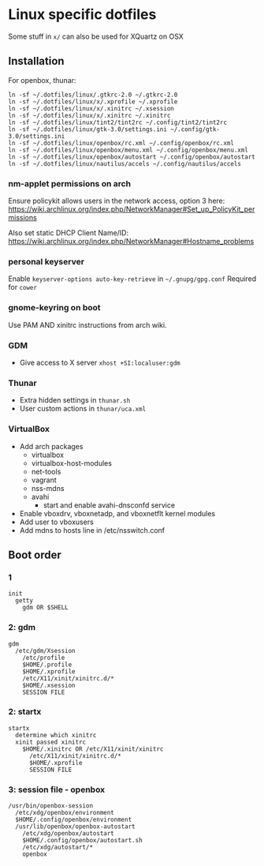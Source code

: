 # Linux specific dotfiles

Some stuff in `x/` can also be used for XQuartz on OSX

## Installation

For openbox, thunar:

```shell
ln -sf ~/.dotfiles/linux/.gtkrc-2.0 ~/.gtkrc-2.0
ln -sf ~/.dotfiles/linux/x/.xprofile ~/.xprofile
ln -sf ~/.dotfiles/linux/x/.xinitrc ~/.xsession
ln -sf ~/.dotfiles/linux/x/.xinitrc ~/.xinitrc
ln -sf ~/.dotfiles/linux/tint2/tint2rc ~/.config/tint2/tint2rc
ln -sf ~/.dotfiles/linux/gtk-3.0/settings.ini ~/.config/gtk-3.0/settings.ini
ln -sf ~/.dotfiles/linux/openbox/rc.xml ~/.config/openbox/rc.xml
ln -sf ~/.dotfiles/linux/openbox/menu.xml ~/.config/openbox/menu.xml
ln -sf ~/.dotfiles/linux/openbox/autostart ~/.config/openbox/autostart
ln -sf ~/.dotfiles/linux/nautilus/accels ~/.config/nautilus/accels
```

### nm-applet permissions on arch

Ensure policykit allows users in the network access, option 3 here:
https://wiki.archlinux.org/index.php/NetworkManager#Set_up_PolicyKit_permissions

Also set static DHCP Client Name/ID:
https://wiki.archlinux.org/index.php/NetworkManager#Hostname_problems

### personal keyserver

Enable `keyserver-options auto-key-retrieve` in `~/.gnupg/gpg.conf`
Required for `cower`

### gnome-keyring on boot

Use PAM AND xinitrc instructions from arch wiki.

### GDM

- Give access to X server `xhost +SI:localuser:gdm`

### Thunar

- Extra hidden settings in `thunar.sh`
- User custom actions in `thunar/uca.xml`

### VirtualBox

- Add arch packages
  - virtualbox
  - virtualbox-host-modules
  - net-tools
  - vagrant
  - nss-mdns
  - avahi
    - start and enable avahi-dnsconfd service
- Enable vboxdrv, vboxnetadp, and vboxnetflt kernel modules
- Add user to vboxusers
- Add mdns to hosts line in /etc/nsswitch.conf

## Boot order

### 1

```
init
  getty
    gdm OR $SHELL
```

### 2: gdm

```
gdm
  /etc/gdm/Xsession
    /etc/profile
    $HOME/.profile
    $HOME/.xprofile
    /etc/X11/xinit/xinitrc.d/*
    $HOME/.xsession
    SESSION FILE
```

### 2: startx

```
startx
  determine which xinitrc
  xinit passed xinitrc
    $HOME/.xinitrc OR /etc/X11/xinit/xinitrc
      /etc/X11/xinit/xinitrc.d/*
      $HOME/.xprofile
      SESSION FILE
```

### 3: session file - openbox

```
/usr/bin/openbox-session
  /etc/xdg/openbox/environment
  $HOME/.config/openbox/environment
  /usr/lib/openbox/openbox-autostart
    /etc/xdg/openbox/autostart
    $HOME/.config/openbox/autostart.sh
    /etc/xdg/autostart/*
    openbox
```

